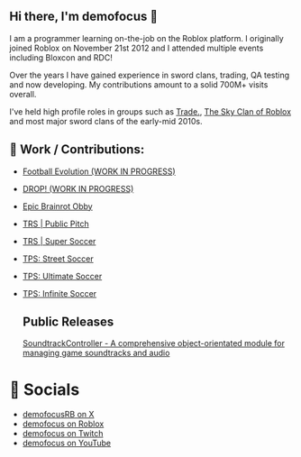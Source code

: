 ## Hi there, I'm demofocus 👋

I am a programmer learning on-the-job on the Roblox platform. I originally joined Roblox on November 21st 2012 and I attended multiple events including Bloxcon and RDC!

Over the years I have gained experience in sword clans, trading, QA testing and now developing. My contributions amount to a solid 700M+ visits overall.

I've held high profile roles in groups such as [Trade.](https://www.roblox.com/communities/650266/Trade#!/about), [The Sky Clan of Roblox](https://www.roblox.com/communities/129425/The-Sky-Clan-of-ROBLOX#!/about) and most major sword clans of the early-mid 2010s.

## 🔨 Work / Contributions:

- [Football Evolution (WORK IN PROGRESS)](https://www.roblox.com/games/101002292692997/IN-DEV-Football-Evolution)
- [DROP! (WORK IN PROGRESS)](https://www.roblox.com/games/122094317268993/DROP)
- [Epic Brainrot Obby](https://www.roblox.com/games/102255356593830/EPIC-Brainrot-Obby)
- [TRS | Public Pitch](https://www.roblox.com/games/14165106859/TRS-Public-Pitch)
- [TRS | Super Soccer](https://www.roblox.com/games/9505950821/TRS-Super-Soccer-ALPHA)
- [TPS: Street Soccer](https://www.roblox.com/games/335760407/TPS-Street-Soccer)
- [TPS: Ultimate Soccer](https://www.roblox.com/games/5783581/TPS-Ultimate-Soccer)
- [TPS: Infinite Soccer](https://www.roblox.com/games/15862383840/TPS-Infinite-Soccer)

  ## Public Releases
  [SoundtrackController - A comprehensive object-orientated module for managing game soundtracks and audio](https://github.com/demofocus/SoundtrackController)

# 📱 Socials

- [demofocusRB on X](https://x.com/demofocusRB)
- [demofocus on Roblox](https://www.roblox.com/users/1629330294/profile)
- [demofocus on Twitch](https://www.twitch.tv/demofocus)
- [demofocus on YouTube](https://www.youtube.com/demofocus)
